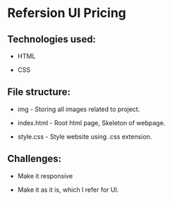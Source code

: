 # Refersion UI Pricing

## Technologies used:

- HTML

- CSS

## File structure:

- img - Storing all images related to project.

- index.html - Root html page, Skeleton of webpage.

- style.css - Style website using .css extension.

## Challenges:

-   Make it responsive

-   Make it as it is, which I refer for UI.
